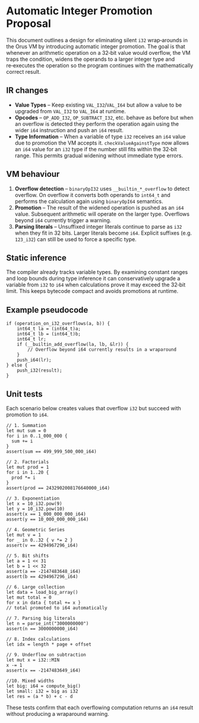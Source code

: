 # Automatic Integer Promotion Proposal

This document outlines a design for eliminating silent `i32` wrap‑arounds in the
Orus VM by introducing automatic integer promotion. The goal is that whenever an
arithmetic operation on a 32‑bit value would overflow, the VM traps the
condition, widens the operands to a larger integer type and re‑executes the
operation so the program continues with the mathematically correct result.

## IR changes

* **Value Types** – Keep existing `VAL_I32`/`VAL_I64` but allow a value to be
  upgraded from `VAL_I32` to `VAL_I64` at runtime.
* **Opcodes** – `OP_ADD_I32`, `OP_SUBTRACT_I32`, etc. behave as before but when
  an overflow is detected they perform the operation again using the wider
  `i64` instruction and push an `i64` result.
* **Type Information** – When a variable of type `i32` receives an `i64` value
  due to promotion the VM accepts it. `checkValueAgainstType` now allows an `i64`
  value for an `i32` type if the number still fits within the 32‑bit range.  This
  permits gradual widening without immediate type errors.

## VM behaviour

1. **Overflow detection** – `binaryOpI32` uses `__builtin_*_overflow` to detect
   overflow. On overflow it converts both operands to `int64_t` and performs the
   calculation again using `binaryOpI64` semantics.
2. **Promotion** – The result of the widened operation is pushed as an `i64`
   value. Subsequent arithmetic will operate on the larger type. Overflows beyond
   `i64` currently trigger a warning.
3. **Parsing literals** – Unsuffixed integer literals continue to parse as
   `i32` when they fit in 32 bits. Larger literals become `i64`. Explicit
   suffixes (e.g. `123_i32`) can still be used to force a specific type.

## Static inference

The compiler already tracks variable types. By examining constant ranges and
loop bounds during type inference it can conservatively upgrade a variable from
`i32` to `i64` when calculations prove it may exceed the 32‑bit limit. This keeps
bytecode compact and avoids promotions at runtime.

## Example pseudocode

```
if (operation_on_i32_overflows(a, b)) {
    int64_t la = (int64_t)a;
    int64_t lb = (int64_t)b;
    int64_t lr;
    if (__builtin_add_overflow(la, lb, &lr)) {
        // Overflow beyond i64 currently results in a wraparound
    }
    push_i64(lr);
} else {
    push_i32(result);
}
```

## Unit tests

Each scenario below creates values that overflow `i32` but succeed with
promotion to `i64`.

```
// 1. Summation
let mut sum = 0
for i in 0..1_000_000 {
  sum += i
}
assert(sum == 499_999_500_000_i64)

// 2. Factorials
let mut prod = 1
for i in 1..20 {
  prod *= i
}
assert(prod == 2432902008176640000_i64)

// 3. Exponentiation
let x = 10_i32.pow(9)
let y = 10_i32.pow(10)
assert(x == 1_000_000_000_i64)
assert(y == 10_000_000_000_i64)

// 4. Geometric Series
let mut v = 1
for _ in 0..32 { v *= 2 }
assert(v == 4294967296_i64)

// 5. Bit shifts
let a = 1 << 31
let b = 1 << 32
assert(a == -2147483648_i64)
assert(b == 4294967296_i64)

// 6. Large collection
let data = load_big_array()
let mut total = 0
for x in data { total += x }
// total promoted to i64 automatically

// 7. Parsing big literals
let n = parse_int("3000000000")
assert(n == 3000000000_i64)

// 8. Index calculations
let idx = length * page + offset

// 9. Underflow on subtraction
let mut x = i32::MIN
x -= 1
assert(x == -2147483649_i64)

//10. Mixed widths
let big: i64 = compute_big()
let small: i32 = big as i32
let res = (a * b) + c - d
```

These tests confirm that each overflowing computation returns an `i64` result
without producing a wraparound warning.
